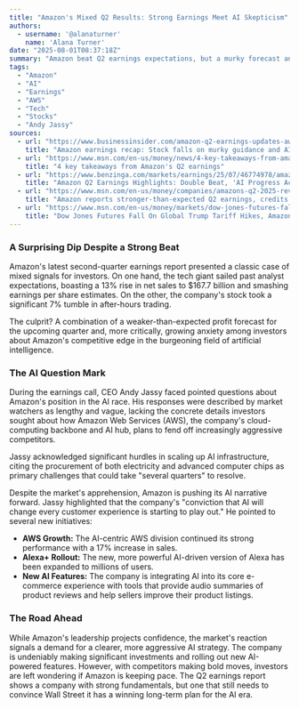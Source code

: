 ```yaml
---
title: "Amazon's Mixed Q2 Results: Strong Earnings Meet AI Skepticism"
authors:
  - username: '@alanaturner'
    name: 'Alana Turner'
date: "2025-08-01T08:37:18Z"
summary: "Amazon beat Q2 earnings expectations, but a murky forecast and investor unease about its AI strategy sent the stock tumbling. Is the tech giant falling behind in the AI race?"
tags:
  - "Amazon"
  - "AI"
  - "Earnings"
  - "AWS"
  - "Tech"
  - "Stocks"
  - "Andy Jassy"
sources:
  - url: "https://www.businessinsider.com/amazon-q2-earnings-updates-aws-prime-day-amzn-stock-price-2025-7"
    title: "Amazon earnings recap: Stock falls on murky guidance and AI competition despite Q2 earnings beat"
  - url: "https://www.msn.com/en-us/money/news/4-key-takeaways-from-amazons-q2-earnings/ar-AA1JH6Ix"
    title: "4 key takeaways from Amazon's Q2 earnings"
  - url: "https://www.benzinga.com/markets/earnings/25/07/46774978/amazon-q2-earnings-highlights-double-beat-ai-progress-across-the-board-continues"
    title: "Amazon Q2 Earnings Highlights: Double Beat, 'AI Progress Across The Board Continues'"
  - url: "https://www.msn.com/en-us/money/companies/amazons-q2-2025-revenue-rose-13-to-1677-billion/ar-AA1JG5Wu"
    title: "Amazon reports stronger-than-expected Q2 earnings, credits revenue growth to AI"
  - url: "https://www.msn.com/en-us/money/markets/dow-jones-futures-fall-on-global-trump-tariff-hikes-amazon-earnings-jobs-report-due/ar-AA1JFWZZ"
    title: "Dow Jones Futures Fall On Global Trump Tariff Hikes, Amazon Earnings; Jobs Report Due"
---
```


### A Surprising Dip Despite a Strong Beat

Amazon's latest second-quarter earnings report presented a classic case of mixed signals for investors. On one hand, the tech giant sailed past analyst expectations, boasting a 13% rise in net sales to $167.7 billion and smashing earnings per share estimates. On the other, the company's stock took a significant 7% tumble in after-hours trading.

The culprit? A combination of a weaker-than-expected profit forecast for the upcoming quarter and, more critically, growing anxiety among investors about Amazon's competitive edge in the burgeoning field of artificial intelligence.

### The AI Question Mark

During the earnings call, CEO Andy Jassy faced pointed questions about Amazon's position in the AI race. His responses were described by market watchers as lengthy and vague, lacking the concrete details investors sought about how Amazon Web Services (AWS), the company's cloud-computing backbone and AI hub, plans to fend off increasingly aggressive competitors.

Jassy acknowledged significant hurdles in scaling up AI infrastructure, citing the procurement of both electricity and advanced computer chips as primary challenges that could take "several quarters" to resolve.

Despite the market's apprehension, Amazon is pushing its AI narrative forward. Jassy highlighted that the company's "conviction that AI will change every customer experience is starting to play out." He pointed to several new initiatives:

*   **AWS Growth:** The AI-centric AWS division continued its strong performance with a 17% increase in sales.
*   **Alexa+ Rollout:** The new, more powerful AI-driven version of Alexa has been expanded to millions of users.
*   **New AI Features:** The company is integrating AI into its core e-commerce experience with tools that provide audio summaries of product reviews and help sellers improve their product listings.

### The Road Ahead

While Amazon's leadership projects confidence, the market's reaction signals a demand for a clearer, more aggressive AI strategy. The company is undeniably making significant investments and rolling out new AI-powered features. However, with competitors making bold moves, investors are left wondering if Amazon is keeping pace. The Q2 earnings report shows a company with strong fundamentals, but one that still needs to convince Wall Street it has a winning long-term plan for the AI era.
